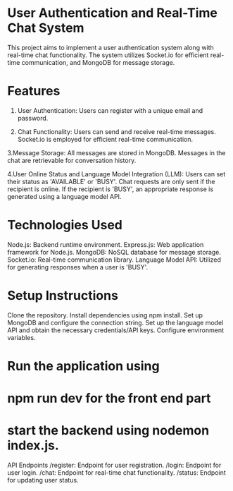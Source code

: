 # User Authentication and Real-Time Chat System

This project aims to implement a user authentication system along with real-time chat functionality. The system utilizes  Socket.io for efficient real-time communication, and MongoDB for message storage.

# Features

1. User Authentication:
Users can register with a unique email and password.

2. Chat Functionality:
Users can send and receive real-time messages.
Socket.io is employed for efficient real-time communication.

3.Message Storage:
All messages are stored in MongoDB.
Messages in the chat are retrievable for conversation history.

4.User Online Status and Language Model Integration (LLM):
Users can set their status as 'AVAILABLE' or 'BUSY'.
Chat requests are only sent if the recipient is online.
If the recipient is 'BUSY', an appropriate response is generated using a language model API.

# Technologies Used
Node.js: Backend runtime environment.
Express.js: Web application framework for Node.js.
MongoDB: NoSQL database for message storage.
Socket.io: Real-time communication library.
Language Model API: Utilized for generating responses when a user is 'BUSY'.

# Setup Instructions
Clone the repository.
Install dependencies using npm install.
Set up MongoDB and configure the connection string.
Set up the language model API and obtain the necessary credentials/API keys.
Configure environment variables.
# Run the application using 
# npm run dev for the front end part 
# start the backend using nodemon index.js.

API Endpoints
/register: Endpoint for user registration.
/login: Endpoint for user login.
/chat: Endpoint for real-time chat functionality.
/status: Endpoint for updating user status.
